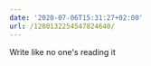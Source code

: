 ```yaml
---
date: '2020-07-06T15:31:27+02:00'
url: /1280132254547824640/
---
```

Write like no one's reading it
